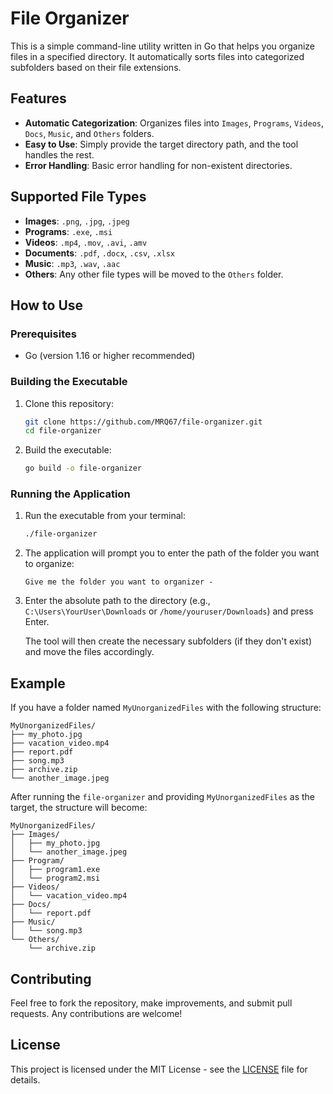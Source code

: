 # File Organizer

This is a simple command-line utility written in Go that helps you organize files in a specified directory. It automatically sorts files into categorized subfolders based on their file extensions.

## Features

- **Automatic Categorization**: Organizes files into `Images`, `Programs`, `Videos`, `Docs`, `Music`, and `Others` folders.
- **Easy to Use**: Simply provide the target directory path, and the tool handles the rest.
- **Error Handling**: Basic error handling for non-existent directories.

## Supported File Types

- **Images**: `.png`, `.jpg`, `.jpeg`
- **Programs**: `.exe`, `.msi`
- **Videos**: `.mp4`, `.mov`, `.avi`, `.amv`
- **Documents**: `.pdf`, `.docx`, `.csv`, `.xlsx`
- **Music**: `.mp3`, `.wav`, `.aac`
- **Others**: Any other file types will be moved to the `Others` folder.

## How to Use

### Prerequisites

- Go (version 1.16 or higher recommended)

### Building the Executable

1. Clone this repository:
   ```bash
   git clone https://github.com/MRQ67/file-organizer.git
   cd file-organizer
   ```

2. Build the executable:
   ```bash
   go build -o file-organizer
   ```

### Running the Application

1. Run the executable from your terminal:
   ```bash
   ./file-organizer
   ```

2. The application will prompt you to enter the path of the folder you want to organize:
   ```
   Give me the folder you want to organizer - 
   ```

3. Enter the absolute path to the directory (e.g., `C:\Users\YourUser\Downloads` or `/home/youruser/Downloads`) and press Enter.

   The tool will then create the necessary subfolders (if they don't exist) and move the files accordingly.

## Example

If you have a folder named `MyUnorganizedFiles` with the following structure:

```
MyUnorganizedFiles/
├── my_photo.jpg
├── vacation_video.mp4
├── report.pdf
├── song.mp3
├── archive.zip
└── another_image.jpeg
```

After running the `file-organizer` and providing `MyUnorganizedFiles` as the target, the structure will become:

```
MyUnorganizedFiles/
├── Images/
│   ├── my_photo.jpg
│   └── another_image.jpeg
├── Program/
│   ├── program1.exe
│   └── program2.msi
├── Videos/
│   └── vacation_video.mp4
├── Docs/
│   └── report.pdf
├── Music/
│   └── song.mp3
└── Others/
    └── archive.zip
```

## Contributing

Feel free to fork the repository, make improvements, and submit pull requests. Any contributions are welcome!

## License

This project is licensed under the MIT License - see the [LICENSE](LICENSE) file for details.